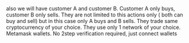 also we will have customer A and customer B. Customer A  only buys, customer B only sells. They are not limited to this actions only ( both can buy and sell) but in this case only A buys and B sells. They trade same cryptocurrency of your choice. They use only 1 network of your choice. Metamask wallets. No 2step verification required, just connect wallets

